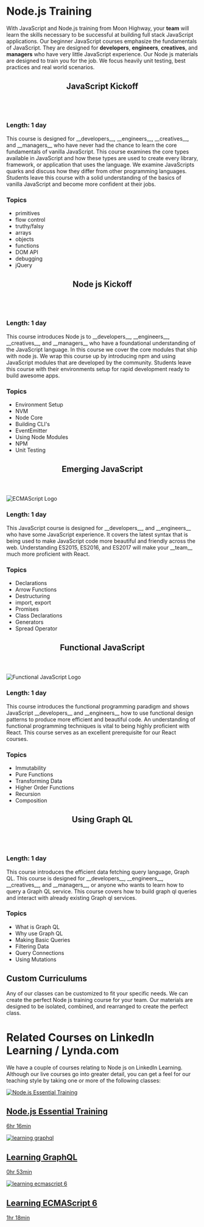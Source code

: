 Node.js Training
=========

With JavaScript and Node.js training from Moon Highway, your __team__ will learn the skills necessary to be successful at
building full stack JavaScript applications. Our beginner JavaScript courses emphasize the fundamentals of JavaScript.
They are designed for __developers__, __engineers__, __creatives__, and __managers__ who have very little JavaScript
experience. Our Node js materials are designed to train you for the job. We focus heavily unit testing, best
practices and real world scenarios.

<section class="mh-course">
  <header>
    <h2>JavaScript Kickoff</h2>
  </header>
  <div>
    <img src="/img/logo/js.png" alt="" />
    <div>
      <h3>Length: 1 day</h3>
      <p>
      This course is designed for __developers__, __engineers__, __creatives__, and __managers__
      who have never had the chance to learn the core fundamentals of vanilla JavaScript.
      This course examines the core types available in JavaScript and how these types are used
      to create every library, framework, or application that uses the language. We examine
      JavaScripts quarks and discuss how they differ from other programming languages. Students
      leave this course with a solid understanding of the basics of vanilla JavaScript and
      become more confident at their jobs.
      </p>
    </div>
    <div>
      <h3>Topics</h3>
      <ul>
        <li>primitives</li>
        <li>flow control</li>
        <li>truthy/falsy</li>
        <li>arrays</li>
        <li>objects</li>
        <li>functions</li>
        <li>DOM API</li>
        <li>debugging</li>
        <li>jQuery</li>
      </ul>
    </div>
  </div>
</section>

<section class="mh-course">
  <header>
    <h2>Node js Kickoff</h2>
  </header>
  <div>
    <img src="/img/logo/node.svg" class="free" alt="" />
    <div>
      <h3>Length: 1 day</h3>
      <p>This course introduces Node js to __developers__, __engineers__, __creatives__,
      and __managers__ who have a foundational understanding of the JavaScript language.
      In this course we cover the core modules that ship with node js. We wrap this course
      up by introducing npm and using JavaScript modules that are developed by the community.
      Students leave this course with their environments setup for rapid development
      ready to build awesome apps.
      </p>
    </div>
    <div>
      <h3>Topics</h3>
      <ul>
        <li>Environment Setup</li>
        <li>NVM</li>
        <li>Node Core</li>
        <li>Building CLI's</li>
        <li>EventEmitter</li>
        <li>Using Node Modules</li>
        <li>NPM</li>
        <li>Unit Testing</li>
      </ul>
    </div>
  </div>
</section>

<!--
<section class="mh-course">
  <header>
    <h2>Node js Pro</h2>
  </header>
  <div>
    <img src="/img/logo/node.svg" class="free" alt="" />
    <div>
      <h3>Length: 1 day</h3>
      <p>description
      </p>
    </div>
    <div>
      <h3>Topics</h3>
      <ul>
        <li>Stream Interface</li>
        <li>spawning processes</li>
        <li>stdin, stdout</li>
        <li>NPM</li>
        <li>fs module</li>
        <li>http requests</li>
        <li>http servers</li>
        <li>Async Unit Testing</li>
      </ul>
    </div>
  </div>
</section>
-->
<section class="mh-course">
  <header>
    <h2>Emerging JavaScript</h2>
  </header>
  <div>
    <img src="/img/logo/es.png" alt="ECMAScript Logo" />
    <div>
      <h3>Length: 1 day</h3>
      <p>
      This JavaScript course is designed for __developers__, and __engineers__ who
      have some JavaScript experience. It covers the latest syntax that
      is being used to make JavaScript code more beautiful and friendly across the web.
      Understanding ES2015, ES2016, and ES2017 will make your __team__ much more proficient with React.
      <p>
    </div>
    <div>
      <h3>Topics</h3>
      <ul>
        <li>Declarations</li>
        <li>Arrow Functions</li>
        <li>Destructuring</li>
        <li>import, export</li>
        <li>Promises</li>
        <li>Class Declarations</li>
        <li>Generators</li>
        <li>Spread Operator</li>
      </ul>
    </div>
  </div>
</section>

<section class="mh-course">
  <header>
    <h2>Functional JavaScript</h2>
  </header>
  <div>
    <img src="/img/logo/functional-js.png" alt="Functional JavaScript Logo" />
    <div>
      <h3>Length: 1 day</h3>
      <p>This course introduces the functional programming paradigm and shows
      JavaScript __developers__ and __engineers__ how to use functional design patterns
      to produce more efficient and beautiful code. An understanding of functional programming
      techniques is vital to being highly proficient with React. This course serves as
      an excellent prerequisite for our React courses.</p>
    </div>
    <div>
      <h3>Topics</h3>
      <ul>
        <li>Immutability</li>
        <li>Pure Functions</li>
        <li>Transforming Data</li>
        <li>Higher Order Functions</li>
        <li>Recursion</li>
        <li>Composition</li>
      </ul>
    </div>
  </div>
</section>

<section class="mh-course">
  <header>
    <h2>Using Graph QL</h2>
  </header>
  <div>
    <img src="/img/logo/graphql.png" class="free" alt="" />
    <div>
      <h3>Length: 1 day</h3>
      <p>This course introduces the efficient data fetching query language, Graph QL.
      This course is designed for __developers__, __engineers__, __creatives__, and __managers__,
      or anyone who wants to learn how to query a Graph QL service. This course
      covers how to build graph ql queries and interact with already existing Graph
      ql services.
      </p>
    </div>
    <div>
      <h3>Topics</h3>
      <ul>
        <li>What is Graph QL</li>
        <li>Why use Graph QL</li>
        <li>Making Basic Queries</li>
        <li>Filtering Data</li>
        <li>Query Connections</li>
        <li>Using Mutations</li>
      </ul>
    </div>
  </div>
</section>

<!--
<section class="mh-course">
  <header>
    <h2>Graph QL with Node js</h2>
  </header>
  <div>
    <img src="/img/logo/graphql.png" class="free" alt="" />
    <div>
      <h3>Length: 1 </h3>
      <p>description
      </p>
    </div>
    <div>
      <h3>Topics</h3>
      <ul>
        <li>Building Schemas</li>
        <li>Connecting Schemas</li>
        <li>topic</li>
        <li>topic</li>
        <li>topic</li>
        <li>topic</li>
      </ul>
    </div>
  </div>
</section>
-->


## Custom Curriculums
Any of our classes can be customized to fit your specific needs. We can create
the perfect Node js training course for your team. Our materials are designed to
be isolated, combined, and rearranged to create the perfect class.

# Related Courses on LinkedIn Learning / Lynda.com

We have a couple of courses relating to Node js on LinkedIn Learning. Although our live courses
go into greater detail, you can get a feel for our teaching style by taking one
or more of the following classes:

<div class="video-links">
<a class="video" href="https://www.linkedin.com/learning/node-js-essential-training" target="_blank">
  <img src="/img/linkedin-learning/node.png" alt="Node.js Essential Training" />
  <h2>Node.js Essential Training</h2>
  <p>6hr 16min</p>
</a>
<a class="video" href="https://www.linkedin.com/learning/learning-graphql" target="_blank">
  <img src="/img/linkedin-learning/graphql.png" alt="learning graphql" />
  <h2>Learning GraphQL</h2>
  <p>0hr 53min</p>
</a>
<a class="video" href="https://www.linkedin.com/learning/learning-ecmascript-6" target="_blank">
  <img src="/img/linkedin-learning/es6.png" alt="learning ecmascript 6" />
  <h2>Learning ECMAScript 6</h2>
  <p>1hr 18min</p>
</a>
</div>
